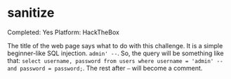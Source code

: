 # sanitize

Completed: Yes
Platform: HackTheBox

The title of the web page says what to do with this challenge. It is a simple beginner-like SQL injection. `admin' --`. So, the query will be something like that: `select username, password from users where username = 'admin' -- and password = password;`. The rest after `—` will become a comment.